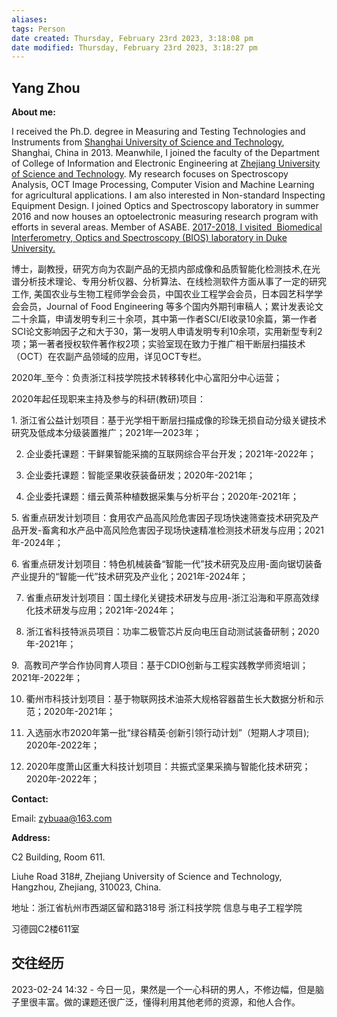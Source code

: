 ```yaml
---
aliases: 
tags: Person
date created: Thursday, February 23rd 2023, 3:18:08 pm
date modified: Thursday, February 23rd 2023, 3:18:27 pm
---
```

## Yang Zhou

**About me:**

I received the Ph.D. degree in Measuring and Testing Technologies and Instruments from [Shanghai University of Science and Technology](http://ie.usst.edu.cn/en/index.html), Shanghai, China in 2013. Meanwhile, I joined the faculty of the Department of College of Information and Electronic Engineering at [Zhejiang University of Science and Technology](http://en.zust.edu.cn/). My research focuses on Spectroscopy Analysis, OCT Image Processing, Computer Vision and Machine Learning for agricultural applications. I am also interested in Non-standard Inspecting Equipment Design. I joined Optics and Spectroscopy laboratory in summer 2016 and now houses an optoelectronic measuring research program with efforts in several areas. Member of ASABE. [2017-2018, I visited  Biomedical Interferometry, Optics and Spectroscopy (BIOS) laboratory in Duke University.](http://bios.bme.duke.edu/) 

  

博士，副教授，研究方向为农副产品的无损内部成像和品质智能化检测技术,在光谱分析技术理论、专用分析仪器、分析算法、在线检测软件方面从事了一定的研究工作, 美国农业与生物工程师学会会员，中国农业工程学会会员，日本园艺科学学会会员，Journal of Food Engineering 等多个国内外期刊审稿人；累计发表论文二十余篇，申请发明专利三十余项，其中第一作者SCI/EI收录10余篇，第一作者SCI论文影响因子之和大于30，第一发明人申请发明专利10余项，实用新型专利2项；第一著者授权软件著作权2项；实验室现在致力于推广相干断层扫描技术（OCT）在农副产品领域的应用，详见OCT专栏。

2020年_至今：负责浙江科技学院技术转移转化中心富阳分中心运营；

  

2020年起任现职来主持及参与的科研(教研)项目：

1. 浙江省公益计划项目：基于光学相干断层扫描成像的珍珠无损自动分级关键技术研究及低成本分级装置推广；2021年—2023年；

2. 企业委托课题：干鲜果智能采摘的互联网综合平台开发；2021年-2022年；

3. 企业委托课题：智能坚果收获装备研发；2020年-2021年；

4. 企业委托课题：缙云黄茶种植数据采集与分析平台；2020年-2021年；

5. 省重点研发计划项目：食用农产品高风险危害因子现场快速筛查技术研究及产品开发-畜禽和水产品中高风险危害因子现场快速精准检测技术研发与应用；2021年-2024年；

6. 省重点研发计划项目：特色机械装备“智能一代”技术研究及应用-面向锯切装备产业提升的“智能一代”技术研究及产业化；2021年-2024年；

7. 省重点研发计划项目：国土绿化关键技术研发与应用-浙江沿海和平原高效绿化技术研发与应用；2021年-2024年；

8. 浙江省科技特派员项目：功率二极管芯片反向电压自动测试装备研制；2020年-2021年；

9.  高教司产学合作协同育人项目：基于CDIO创新与工程实践教学师资培训； 2021年-2022年；

10. 衢州市科技计划项目：基于物联网技术油茶大规格容器苗生长大数据分析和示范；2020年-2021年；

11. 入选丽水市2020年第一批“绿谷精英·创新引领行动计划”（短期人才项目); 2020年-2022年；

12. 2020年度萧山区重大科技计划项目：共振式坚果采摘与智能化技术研究；2020年-2022年；

  

**Contact:**

Email: zybuaa@163.com

  

**Address:**

C2 Building, Room 611.

Liuhe Road 318#, Zhejiang University of Science and Technology, Hangzhou, Zhejiang, 310023, China.

地址：浙江省杭州市西湖区留和路318号 浙江科技学院 信息与电子工程学院

习德园C2楼611室

## 交往经历

2023-02-24 14:32 - 今日一见，果然是一个一心科研的男人，不修边幅，但是脑子里很丰富。做的课题还很广泛，懂得利用其他老师的资源，和他人合作。

